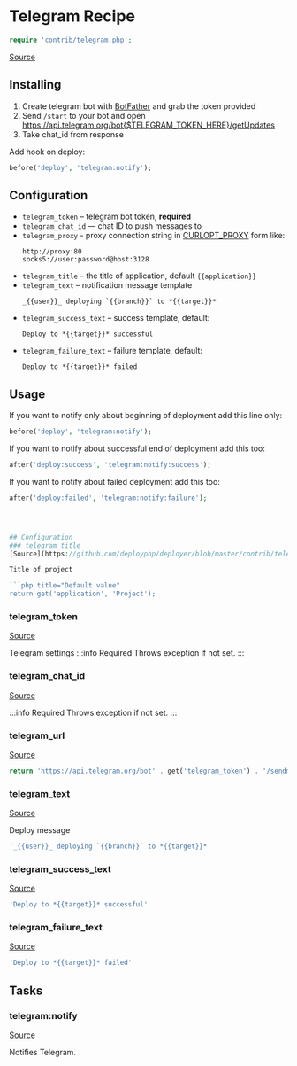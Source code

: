 <!-- DO NOT EDIT THIS FILE! -->
<!-- Instead edit contrib/telegram.php -->
<!-- Then run bin/docgen -->

# Telegram Recipe

```php
require 'contrib/telegram.php';
```

[Source](/contrib/telegram.php)



## Installing
  1. Create telegram bot with [BotFather](https://t.me/BotFather) and grab the token provided
  2. Send `/start` to your bot and open https://api.telegram.org/bot{$TELEGRAM_TOKEN_HERE}/getUpdates
  3. Take chat_id from response


Add hook on deploy:

```php
before('deploy', 'telegram:notify');
```

## Configuration

- `telegram_token` – telegram bot token, **required**
- `telegram_chat_id` — chat ID to push messages to
- `telegram_proxy` - proxy connection string in [CURLOPT_PROXY](https://curl.haxx.se/libcurl/c/CURLOPT_PROXY.html) form like:
  ```
  http://proxy:80
  socks5://user:password@host:3128
   ```
- `telegram_title` – the title of application, default `{{application}}`
- `telegram_text` – notification message template
  ```
  _{{user}}_ deploying `{{branch}}` to *{{target}}*
  ```
- `telegram_success_text` – success template, default:
  ```
  Deploy to *{{target}}* successful

  ```
- `telegram_failure_text` – failure template, default:
  ```
  Deploy to *{{target}}* failed
  ```

## Usage

If you want to notify only about beginning of deployment add this line only:

```php
before('deploy', 'telegram:notify');
```

If you want to notify about successful end of deployment add this too:

```php
after('deploy:success', 'telegram:notify:success');
```
If you want to notify about failed deployment add this too:

```php
after('deploy:failed', 'telegram:notify:failure');




## Configuration
### telegram_title
[Source](https://github.com/deployphp/deployer/blob/master/contrib/telegram.php#L63)

Title of project

```php title="Default value"
return get('application', 'Project');
```


### telegram_token
[Source](https://github.com/deployphp/deployer/blob/master/contrib/telegram.php#L68)

Telegram settings
:::info Required
Throws exception if not set.
:::




### telegram_chat_id
[Source](https://github.com/deployphp/deployer/blob/master/contrib/telegram.php#L71)


:::info Required
Throws exception if not set.
:::




### telegram_url
[Source](https://github.com/deployphp/deployer/blob/master/contrib/telegram.php#L74)



```php title="Default value"
return 'https://api.telegram.org/bot' . get('telegram_token') . '/sendmessage';
```


### telegram_text
[Source](https://github.com/deployphp/deployer/blob/master/contrib/telegram.php#L79)

Deploy message

```php title="Default value"
'_{{user}}_ deploying `{{branch}}` to *{{target}}*'
```


### telegram_success_text
[Source](https://github.com/deployphp/deployer/blob/master/contrib/telegram.php#L80)



```php title="Default value"
'Deploy to *{{target}}* successful'
```


### telegram_failure_text
[Source](https://github.com/deployphp/deployer/blob/master/contrib/telegram.php#L81)



```php title="Default value"
'Deploy to *{{target}}* failed'
```



## Tasks

### telegram:notify
[Source](https://github.com/deployphp/deployer/blob/master/contrib/telegram.php#L85)

Notifies Telegram.




